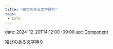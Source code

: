 ```yaml
---
title: "結びのある文字縛り"
tags:
 - Info
---
```


date: 2024-12-20T14:12:00+09:00
up:: [Component](../Bar/Novel/Chaos/Component.md)

結びのある文字縛り